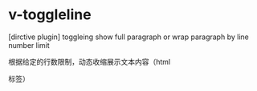 # v-toggleline
[dirctive plugin] toggleing show full paragraph or wrap paragraph by line number limit

根据给定的行数限制，动态收缩展示文本内容（html <p> <div> 标签）

